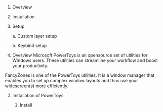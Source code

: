 1. Overview                                                                   

2. Installation

3. Setup

    a. Custom layer setup

    b. Keybind setup


1. Overview
Microsoft PowerToys is an opensource set of utilities for Windows users. These utilities can streamline your workflow and boost your productivity. 

FancyZones is one of the PowerToys utilities. It is a window manager that enables you to set up complex window layouts and thus use your widescreen(s) more efficiently.

2. Installation of PowerToys
   
    1. Install



